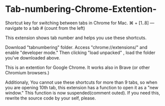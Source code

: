 # Tab-numbering-Chrome-Extention-

Shortcut key for switching between tabs in Chrome for Mac.
⌘ + [1..8] — navigate to a tab # (count from the left)

This extension shows tab number and helps you use these shortcuts.

Download "tabnumbering" folder. Access "chrome://extensions/" and enable "developer mode." Then clicking "load unpacked" , load the folder you've downloaded above.

This is an extention for Google Chrome. It works also in Brave (or other Chromium browsers.)  


Additionaly, You cannot use these shortcuts for more than 9 tabs, so when you are opening 10th tab, this extension has a function to open it as a "new window." This function is now suspended(comment outed). If you need this, rewrite the source code by your self, please.

